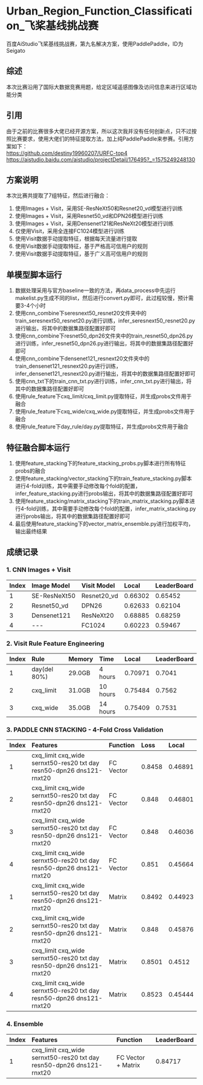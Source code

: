 # Urban_Region_Function_Classification_飞桨基线挑战赛
百度AiStudio飞桨基线挑战赛，第九名解决方案，使用PaddlePaddle，ID为Seigato

## 综述
  本次比赛沿用了国际大数据竞赛用题，给定区域遥感图像及访问信息来进行区域功能分类
  
## 引用
  由于之前的比赛很多大佬已经开源方案，所以这次我并没有任何创新点，只不过按照比赛要求，使用大佬们的特征提取方法，加上纯PaddlePaddle来参赛。引用方案如下：  
  https://github.com/destiny19960207/URFC-top4  
  https://aistudio.baidu.com/aistudio/projectDetail/176495?_=1575249248130  

## 方案说明
本次比赛共提取了7组特征，然后进行融合：		
1. 使用Images + Visit，采用SE-ResNeXt50和Resnet20_vd模型进行训练	
2. 使用Images + Visit，采用Resnet50_vd和DPN26模型进行训练	
3. 使用Images + Visit，采用Densenet121和ResNeXt20模型进行训练	
4. 仅使用Visit，采用全连接FC1024模型进行训练	
5. 使用Visit数据手动提取特征，根据每天流量进行提取	
6. 使用Visit数据手动提取特征，基于严格高可信用户的规则	
7. 使用Visit数据手动提取特征，基于广义高可信用户的规则	

## 单模型脚本运行		
1. 数据处理采用与官方baseline一致的方法，再data_process中先运行makelist.py生成不同的list，然后进行convert.py即可，此过程较慢，预计需要3-4个小时
2. 使用cnn_combine下seresnext50_resnet20文件夹中的train_seresnext50_resnet20.py进行训练，infer_seresnext50_resnet20.py进行输出，将其中的数据集路径配置好即可	
3. 使用cnn_combine下resnet50_dpn26文件夹中的train_resnet50_dpn26.py进行训练，infer_resnet50_dpn26.py进行输出，将其中的数据集路径配置好即可	
4. 使用cnn_combine下densenet121_resnext20文件夹中的train_densenet121_resnext20.py进行训练，infer_densenet121_resnext20.py进行输出，将其中的数据集路径配置好即可	
5. 使用cnn_txt下的train_cnn_txt.py进行训练，infer_cnn_txt.py进行输出，将其中的数据集路径配置好即可	
6. 使用rule_feature下cxq_limit/cxq_limit.py提取特征，并生成probs文件用于融合	
7. 使用rule_feature下cxq_wide/cxq_wide.py提取特征，并生成probs文件用于融合	
8. 使用rule_feature下day_rule/day.py提取特征，并生成probs文件用于融合	

## 特征融合脚本运行		
1. 使用feature_stacking下的feature_stacking_probs.py脚本进行所有特征probs的融合
2. 使用feature_stacking/vector_stacking下的train_feature_stacking.py脚本进行4-fold训练，其中需要手动修改每个fold的配置，infer_feature_stacking.py进行probs输出，将其中的数据集路径配置好即可	
3. 使用feature_stacking/matrix_stacking下的train_matrix_stacking.py脚本进行4-fold训练，其中需要手动修改每个fold的配置，infer_matrix_stacking.py进行probs输出，将其中的数据集路径配置好即可	
4. 最后使用feature_stacking下的vector_matrix_ensemble.py进行加权平均，输出最终结果		

## 成绩记录
### 1. CNN Images + Visit
|Index|Image Model|Visit Model|Local|LeaderBoard|
|:---|:---|:---|:---|:---|
|1|SE-ResNeXt50|Resnet20_vd|0.66302|0.65452|
|2|Resnet50_vd|DPN26|0.62633|0.62104|
|3|Densenet121|ResNeXt20|0.68885|0.68259|
|4|---|FC1024|0.60223|0.59467|

### 2. Visit Rule Feature Engineering
|Index|Rule|Memory|Time|Local|LeaderBoard|
|:---|:---|:---|:---|:---|:---|
|1|day(del 80%)|29.0GB|4 hours|0.70971|0.7041|
|2|cxq_limit|31.0GB|10 hours|0.75484|0.7562|
|3|cxq_wide|35.0GB|14 hours|0.75409|0.7531|

### 3. PADDLE CNN STACKING - 4-Fold Cross Validation
|Index|Features|Function|Loss|Local|
|:---|:---|:---|:---|:---|
|1|cxq_limit cxq_wide sernxt50-res20 txt day resn50-dpn26 dns121-rnxt20|FC Vector|0.8458|0.46891|
|2|cxq_limit cxq_wide sernxt50-res20 txt day resn50-dpn26 dns121-rnxt20|FC Vector|0.848|0.46801|
|3|cxq_limit cxq_wide sernxt50-res20 txt day resn50-dpn26 dns121-rnxt20|FC Vector|0.848|0.46036|
|4|cxq_limit cxq_wide sernxt50-res20 txt day resn50-dpn26 dns121-rnxt20|FC Vector|0.851|0.45664|
|1|cxq_limit cxq_wide sernxt50-res20 txt day resn50-dpn26 dns121-rnxt20|Matrix|0.8492|0.44923|
|2|cxq_limit cxq_wide sernxt50-res20 txt day resn50-dpn26 dns121-rnxt20|Matrix|0.848|0.45876|
|3|cxq_limit cxq_wide sernxt50-res20 txt day resn50-dpn26 dns121-rnxt20|Matrix|0.8501|0.4512|
|4|cxq_limit cxq_wide sernxt50-res20 txt day resn50-dpn26 dns121-rnxt20|Matrix|0.8523|0.45444|

### 4. Ensemble
|Index|Features|Function|LeaderBoard|
|:---|:---|:---|:---|
|1|cxq_limit cxq_wide sernxt50-res20 txt day resn50-dpn26 dns121-rnxt20|FC Vector + Matrix|0.84717|
